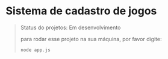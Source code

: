 <h1>Sistema de cadastro de jogos</h1>

> Status do projetos: Em desenvolvimento
>
> para rodar esse projeto na sua máquina, por favor digite:
>
> ```
> node app.js
> ```
